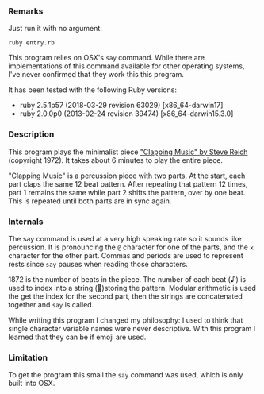### Remarks

Just run it with no argument:

    ruby entry.rb

This program relies on OSX's `say` command. While there are implementations of this command available for other operating systems, I've never confirmed that they work this this program.

It has been tested with the following Ruby versions:

* ruby 2.5.1p57 (2018-03-29 revision 63029) [x86_64-darwin17]
* ruby 2.0.0p0 (2013-02-24 revision 39474) [x86_64-darwin15.3.0]


### Description

This program plays the minimalist piece ["Clapping Music" by Steve Reich](https://youtu.be/liYkRarIDfo) (copyright 1972). It takes about 6 minutes to play the entire piece.

"Clapping Music" is a percussion piece with two parts. At the start, each part claps the same 12 beat pattern. After repeating that pattern 12 times, part 1 remains the same while part 2 shifts the pattern, over by one beat. This is repeated until both parts are in sync again.

### Internals

The say command is used at a very high speaking rate so it sounds like percussion. It is pronouncing the `@` character for one of the parts, and the `x` character for the other part. Commas and periods are used to represent rests since `say` pauses when reading those characters.

1872 is the number of beats in the piece. The number of each beat (♪) is used to index into a string (👏)storing the pattern. Modular arithmetic is used the get the index for the second part, then the strings are concatenated together and `say` is called.

While writing this program I changed my philosophy: I used to think that single character variable names were never descriptive. With this program I learned that they can be if emoji are used.

### Limitation

To get the program this small the `say` command was used, which is only built into OSX.
